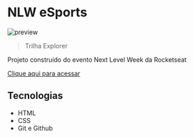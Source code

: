 # NLW eSports 

![preview](./.github/preview.jpg)

> Trilha Explorer

Projeto construído do evento Next Level Week da Rocketseat

[Clique aqui para acessar](https://ncfl1999.github.io/NLW/)

## Tecnologias

- HTML
- CSS
- Git e Github